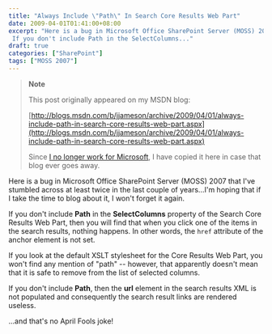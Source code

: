 ```yaml
---
title: "Always Include \"Path\" In Search Core Results Web Part"
date: 2009-04-01T01:41:00+08:00
excerpt: "Here is a bug in Microsoft Office SharePoint Server (MOSS) 2007 that I've stumbled across at least twice in the last couple of years...I'm hoping that if I take the time to blog about it, I won't forget it again. 
 If you don't include Path in the SelectColumns..."
draft: true
categories: ["SharePoint"]
tags: ["MOSS 2007"]
---
```


> **Note**
>
> This post originally appeared on my MSDN blog:
>
> [http://blogs.msdn.com/b/jjameson/archive/2009/04/01/always-include-path-in-search-core-results-web-part.aspx](http://blogs.msdn.com/b/jjameson/archive/2009/04/01/always-include-path-in-search-core-results-web-part.aspx)
>
> Since [I no longer work for Microsoft](/blog/jjameson/2011/09/02/last-day-with-microsoft), I have copied it here in case that blog ever goes away.

Here is a bug in Microsoft Office SharePoint Server (MOSS) 2007 that I've stumbled across at least twice in the last couple of years...I'm hoping that if I take the time to blog about it, I won't forget it again.

If you don't include **Path** in the **SelectColumns** property of the Search Core Results Web Part, then you will find that when you click one of the items in the search results, nothing happens. In other words, the `href` attribute of the anchor element is not set.

If you look at the default XSLT stylesheet for the Core Results Web Part, you won't find any mention of "path" -- however, that apparently doesn't mean that it is safe to remove from the list of selected columns.

If you don't include **Path**, then the **url** element in the search results XML is not populated and consequently the search result links are rendered useless.

...and that's no April Fools joke!

